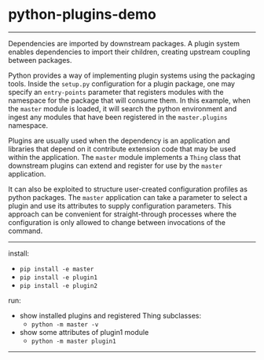 # python-plugins-demo
---

Dependencies are imported by downstream packages. A plugin system enables dependencies to import their children, creating upstream coupling between packages.

Python provides a way of implementing plugin systems using the packaging tools. Inside the `setup.py` configuration for a plugin package, one may specify an `entry-points` parameter that registers modules with the namespace for the package that will consume them. In this example, when the `master` module is loaded, it will search the python environment and ingest any modules that have been registered in the `master.plugins` namespace.

Plugins are usually used when the dependency is an application and libraries that depend on it contribute extension code that may be used within the application. The `master` module implements a `Thing` class that downstream plugins can extend and register for use by the `master` application.

It can also be exploited to structure user-created configuration profiles as python packages. The `master` application can take a parameter to select a plugin and use its attributes to supply configuration parameters. This approach can be convenient for straight-through processes where the configuration is only allowed to change between invocations of the command.

---
install:
- `pip install -e master`
- `pip install -e plugin1`
- `pip install -e plugin2`

run:
- show installed plugins and registered Thing subclasses:
  - `python -m master -v`
- show some attributes of plugin1 module
  - `python -m master plugin1`

---
